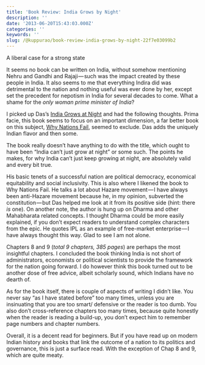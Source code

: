 ```yaml
---
title: 'Book Review: India Grows by Night'
description: ''
date: '2013-06-20T15:43:03.000Z'
categories: ''
keywords: ''
slug: /@kuppurao/book-review-india-grows-by-night-22f7e03099b2
---
```


A liberal case for a strong state

It seems no book can be written on India, without somehow mentioning Nehru and Gandhi and Rajaji — such was the impact created by these people in India. It also seems to me that everything Indira did was detrimental to the nation and nothing useful was ever done by her, except set the precedent for nepotism in India for several decades to come. What a shame for the _only woman prime minister of India_?

I picked up Das’s [India Grows at Night](http://www.amazon.com/India-Grows-Night-Liberal-Strong/dp/0670084700/ref=sr_1_1?ie=UTF8&qid=1371742458&sr=8-1&keywords=india+grows+at+night) and had the following thoughts. Prima facie, this book seems to focus on an important dimension, a far better book on this subject, [Why Nations Fail](http://kuppurao.com/blog/2012/07/book-review-why-nations-fail/ "Book Review: Why Nations Fail"), seemed to exclude. Das adds the uniquely Indian flavor and then some.

The book really doesn’t have anything to do with the title, which ought to have been “India can’t just grow at night” or some such. The points he makes, for why India can’t just keep growing at night, are absolutely valid and every bit true.

His basic tenets of a successful nation are political democracy, economical equitability and social inclusivity. This is also where I likened the book to Why Nations Fail. He talks a lot about Hazare movement — I have always been anti-Hazare movement because he, in my opinion, subverted the constitution — but Das helped me look at it from its positive side (hint: there _is_ one). On another note, the author is hung up on Dharma and other Mahabharata related concepts. I thought Dharma could be more easily explained, if you don’t expect readers to understand complex characters from the epic. He quotes IPL as an example of free-market enterprise — I have always thought this way. Glad to see I am not alone.

Chapters 8 and 9 (_total 9 chapters, 385 pages_) are perhaps the most insightful chapters. I concluded the book thinking India is not short of administrators, economists or political scientists to provide the framework for the nation going forward. I do however think this book turned out to be another dose of free advice, albeit scholarly sound, which Indians have no dearth of.

As for the book itself, there is couple of aspects of writing I didn’t like. You never say “as I have stated before” too many times, unless you are insinuating that you are too smart/ defensive or the reader is too dumb. You also don’t cross-reference chapters too many times, because quite honestly when the reader is reading a build-up, you don’t expect him to remember page numbers and chapter numbers.

Overall, it is a decent read for beginners. But if you have read up on modern Indian history and books that link the outcome of a nation to its politics and governance, this is just a surface read. With the exception of Chap 8 and 9, which are quite meaty.